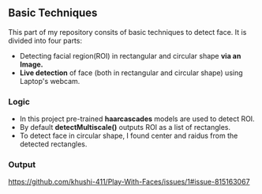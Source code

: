 ## **Basic Techniques**

This part of my repository consits of basic techniques to detect face. It is divided into four parts:

* Detecting facial region(ROI) in rectangular and circular shape **via an Image.**
* **Live detection** of face (both in rectangular and circular shape) using Laptop's webcam.

### **Logic**

* In this project pre-trained **haarcascades** models are used to detect ROI. 
* By default **detectMultiscale()** outputs ROI as a list of rectangles.
* To detect face in circular shape, I found center and raidus from the detected rectangles.

### **Output**

https://github.com/khushi-411/Play-With-Faces/issues/1#issue-815163067
